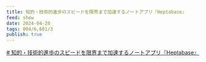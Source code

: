 ```yaml
---
title: 知的・技術的進歩のスピードを限界まで加速するノートアプリ『Heptabase』
feed: show
date: 2024-04-28
tags: 004/6,681/3
publish: true
---
```



[# 知的・技術的進歩のスピードを限界まで加速するノートアプリ『Heptabase』](https://qiita.com/YUM_3/items/7d656e175302ee0a1142)

